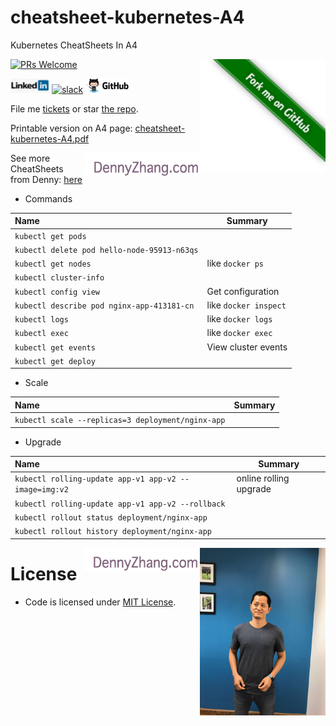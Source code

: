 # cheatsheet-kubernetes-A4
Kubernetes CheatSheets In A4

<a href="https://github.com/DennyZhang?tab=followers"><img align="right" width="200" height="183" src="https://raw.githubusercontent.com/USDevOps/mywechat-slack-group/master/images/fork_github.png" /></a>

[![PRs Welcome](https://img.shields.io/badge/PRs-welcome-brightgreen.svg)](http://makeapullrequest.com)

[![LinkedIn](https://raw.githubusercontent.com/USDevOps/mywechat-slack-group/master/images/linkedin.png)](https://www.linkedin.com/in/dennyzhang001) <a href="https://www.dennyzhang.com/slack" target="_blank" rel="nofollow"><img src="http://slack.dennyzhang.com/badge.svg" alt="slack"/></a> [![Github](https://raw.githubusercontent.com/USDevOps/mywechat-slack-group/master/images/github.png)](https://github.com/DennyZhang)

File me [tickets](https://github.com/DennyZhang/cheatsheet-kubernetes-A4/issues) or star [the repo](https://github.com/DennyZhang/cheatsheet-kubernetes-A4).

Printable version on A4 page: [cheatsheet-kubernetes-A4.pdf](cheatsheet-kubernetes-A4.pdf)

<a href="https://www.dennyzhang.com"><img align="right" width="185" height="37" src="https://raw.githubusercontent.com/USDevOps/mywechat-slack-group/master/images/dns_small.png"></a>

See more CheatSheets from Denny: [here](https://github.com/topics/denny-cheatsheets)

- Commands

| Name                                        | Summary               |
| :------------------------------------------ | --------------------- |
| `kubectl get pods`                          |                       |
| `kubectl delete pod hello-node-95913-n63qs` |                       |
| `kubectl get nodes`                         | like `docker ps`      |
| `kubectl cluster-info`                      |                       |
| `kubectl config view`                       | Get configuration     |
| `kubectl describe pod nginx-app-413181-cn`  | like `docker inspect` |
| `kubectl logs`                              | like `docker logs`    |
| `kubectl exec`                              | like `docker exec`    |
| `kubectl get events`                        | View cluster events   |
| `kubectl get deploy`                        |                       |

- Scale

| Name                                              | Summary   |
| :-----------------------------------------------  | --------- |
| `kubectl scale --replicas=3 deployment/nginx-app` |           |

- Upgrade  

| Name                                                  | Summary                |
| :---------------------------------------------------- | ---------------------- |
| `kubectl rolling-update app-v1 app-v2 --image=img:v2` | online rolling upgrade |
| `kubectl rolling-update app-v1 app-v2 --rollback`     |                        |
| `kubectl rollout status deployment/nginx-app`         |                        |
| `kubectl rollout history deployment/nginx-app`        |                        |

<a href="https://www.dennyzhang.com"><img align="right" width="201" height="268" src="https://raw.githubusercontent.com/USDevOps/mywechat-slack-group/master/images/denny_201706.png"></a>

<a href="https://www.dennyzhang.com"><img align="right" src="https://raw.githubusercontent.com/USDevOps/mywechat-slack-group/master/images/dns_small.png"></a>

# License
- Code is licensed under [MIT License](https://www.dennyzhang.com/wp-content/mit_license.txt).
